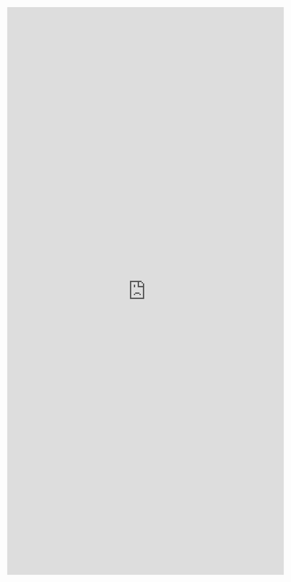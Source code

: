 <!-- <iframe src="https://docs.google.com/forms/d/e/1FAIpQLSc16M4p_eEbP6iiJL_8D4Y-QizbskV20JARmfPLcgP30nAy0w/viewform?embedded=true" width="720" height="800" frameborder="0" marginheight="0" marginwidth="0">Loading…</iframe> -->
<iframe src="https://docs.google.com/forms/d/e/1FAIpQLSdxM0_g4jegq3lpORpQeYSQEVpIcWRi8m2v10dkgB_XFHcCsw/viewform?embedded=true" width="640" height="1311" frameborder="0" marginheight="0" marginwidth="0">Loading…</iframe>
<!-- <iframe data-tally-src="https://tally.so/embed/w4aRGO?alignLeft=1&hideTitle=1&transparentBackground=1&dynamicHeight=1" loading="lazy" width="100%" height="500" frameborder="0" marginheight="0" marginwidth="0" title="Contact form
"></iframe><script>var d=document,w="https://tally.so/widgets/embed.js",v=function(){"undefined"!=typeof Tally?Tally.loadEmbeds():d.querySelectorAll("iframe[data-tally-src]:not([src])").forEach((function(e){e.src=e.dataset.tallySrc}))};if("undefined"!=typeof Tally)v();else if(d.querySelector('script[src="'+w+'"]')==null){var s=d.createElement("script");s.src=w,s.onload=v,s.onerror=v,d.body.appendChild(s);}</script> -->
